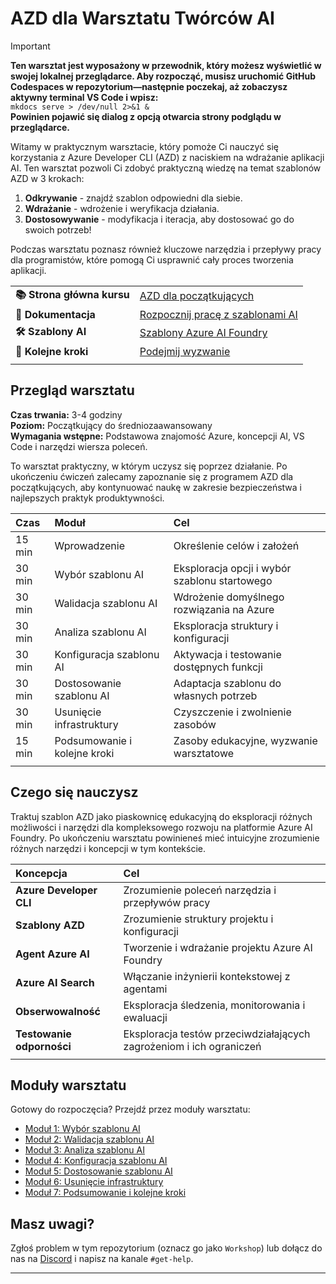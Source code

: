 <!--
CO_OP_TRANSLATOR_METADATA:
{
  "original_hash": "1a87eaee8309cd74837981fdc6834dd9",
  "translation_date": "2025-09-24T10:51:55+00:00",
  "source_file": "workshop/docs/index.md",
  "language_code": "pl"
}
-->
# AZD dla Warsztatu Twórców AI

> [!IMPORTANT]  
> **Ten warsztat jest wyposażony w przewodnik, który możesz wyświetlić w swojej lokalnej przeglądarce. Aby rozpocząć, musisz uruchomić GitHub Codespaces w repozytorium—następnie poczekaj, aż zobaczysz aktywny terminal VS Code i wpisz:**  
> `mkdocs serve > /dev/null 2>&1 &`  
> **Powinien pojawić się dialog z opcją otwarcia strony podglądu w przeglądarce.**

Witamy w praktycznym warsztacie, który pomoże Ci nauczyć się korzystania z Azure Developer CLI (AZD) z naciskiem na wdrażanie aplikacji AI. Ten warsztat pozwoli Ci zdobyć praktyczną wiedzę na temat szablonów AZD w 3 krokach:

1. **Odkrywanie** - znajdź szablon odpowiedni dla siebie.
1. **Wdrażanie** - wdrożenie i weryfikacja działania.
1. **Dostosowywanie** - modyfikacja i iteracja, aby dostosować go do swoich potrzeb!

Podczas warsztatu poznasz również kluczowe narzędzia i przepływy pracy dla programistów, które pomogą Ci usprawnić cały proces tworzenia aplikacji.

| | | 
|:---|:---|
| **📚 Strona główna kursu**| [AZD dla początkujących](../README.md)|
| **📖 Dokumentacja** | [Rozpocznij pracę z szablonami AI](https://learn.microsoft.com/en-us/azure/ai-foundry/how-to/develop/ai-template-get-started)|
| **🛠️ Szablony AI** | [Szablony Azure AI Foundry](https://ai.azure.com/templates) |
|**🚀 Kolejne kroki** | [Podejmij wyzwanie](../../../../workshop/docs) |
| | |

## Przegląd warsztatu

**Czas trwania:** 3-4 godziny  
**Poziom:** Początkujący do średniozaawansowany  
**Wymagania wstępne:** Podstawowa znajomość Azure, koncepcji AI, VS Code i narzędzi wiersza poleceń.

To warsztat praktyczny, w którym uczysz się poprzez działanie. Po ukończeniu ćwiczeń zalecamy zapoznanie się z programem AZD dla początkujących, aby kontynuować naukę w zakresie bezpieczeństwa i najlepszych praktyk produktywności.

| Czas | Moduł  | Cel |
|:---|:---|:---|
| 15 min | Wprowadzenie | Określenie celów i założeń |
| 30 min | Wybór szablonu AI | Eksploracja opcji i wybór szablonu startowego | 
| 30 min | Walidacja szablonu AI | Wdrożenie domyślnego rozwiązania na Azure |
| 30 min | Analiza szablonu AI | Eksploracja struktury i konfiguracji |
| 30 min | Konfiguracja szablonu AI | Aktywacja i testowanie dostępnych funkcji |
| 30 min | Dostosowanie szablonu AI | Adaptacja szablonu do własnych potrzeb |
| 30 min | Usunięcie infrastruktury | Czyszczenie i zwolnienie zasobów |
| 15 min | Podsumowanie i kolejne kroki | Zasoby edukacyjne, wyzwanie warsztatowe |
| | |

## Czego się nauczysz

Traktuj szablon AZD jako piaskownicę edukacyjną do eksploracji różnych możliwości i narzędzi dla kompleksowego rozwoju na platformie Azure AI Foundry. Po ukończeniu warsztatu powinieneś mieć intuicyjne zrozumienie różnych narzędzi i koncepcji w tym kontekście.

| Koncepcja  | Cel |
|:---|:---|
| **Azure Developer CLI** | Zrozumienie poleceń narzędzia i przepływów pracy |
| **Szablony AZD**| Zrozumienie struktury projektu i konfiguracji |
| **Agent Azure AI**| Tworzenie i wdrażanie projektu Azure AI Foundry |
| **Azure AI Search**| Włączanie inżynierii kontekstowej z agentami |
| **Obserwowalność**| Eksploracja śledzenia, monitorowania i ewaluacji |
| **Testowanie odporności**| Eksploracja testów przeciwdziałających zagrożeniom i ich ograniczeń |
| | |

## Moduły warsztatu

Gotowy do rozpoczęcia? Przejdź przez moduły warsztatu:

- [Moduł 1: Wybór szablonu AI](instructions/1-Select-AI-Template.md)
- [Moduł 2: Walidacja szablonu AI](instructions/2-Validate-AI-Template.md) 
- [Moduł 3: Analiza szablonu AI](instructions/3-Deconstruct-AI-Template.md)
- [Moduł 4: Konfiguracja szablonu AI](instructions/4-Configure-AI-Template.md)
- [Moduł 5: Dostosowanie szablonu AI](instructions/5-Customize-AI-Template.md)
- [Moduł 6: Usunięcie infrastruktury](instructions/6-Teardown-Infrastructure.md)
- [Moduł 7: Podsumowanie i kolejne kroki](instructions/7-Wrap-up.md)

## Masz uwagi?

Zgłoś problem w tym repozytorium (oznacz go jako `Workshop`) lub dołącz do nas na [Discord](https://aka.ms/foundry/discord) i napisz na kanale `#get-help`.

---


